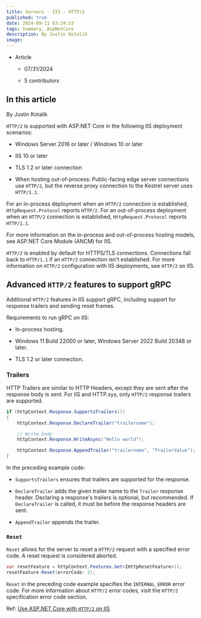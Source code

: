 ```yaml
---
title: Servers - IIS - HTTP/2
published: true
date: 2024-09-11 03:34:53
tags: Summary, AspNetCore
description: By Justin Kotalik
image:
---
```

- Article

  - 07/31/2024

  - 5 contributors

## In this article

By Justin Kotalik

 ```HTTP/2``` is supported with ASP.NET Core in the following IIS deployment scenarios:

- Windows Server 2016 or later / Windows 10 or later

- IIS 10 or later

- TLS 1.2 or later connection

- When hosting out-of-process: Public-facing edge server connections use ```HTTP/2```, but the reverse proxy connection to the Kestrel server uses ```HTTP/1.1```.

For an in-process deployment when an ```HTTP/2``` connection is established, ```HttpRequest.Protocol``` reports ```HTTP/2```. For an out-of-process deployment when an ```HTTP/2``` connection is established, ```HttpRequest.Protocol``` reports ```HTTP/1.1```.

For more information on the in-process and out-of-process hosting models, see ASP.NET Core Module (ANCM) for IIS.

 ```HTTP/2``` is enabled by default for HTTPS/TLS connections. Connections fall back to ```HTTP/1.1``` if an ```HTTP/2``` connection isn't established. For more information on ```HTTP/2``` configuration with IIS deployments, see ```HTTP/2``` on IIS.

## Advanced ```HTTP/2``` features to support gRPC

Additional ```HTTP/2``` features in IIS support gRPC, including support for response trailers and sending reset frames.

Requirements to run gRPC on IIS:

- In-process hosting.

- Windows 11 Build 22000 or later, Windows Server 2022 Build 20348 or later.

- TLS 1.2 or later connection.

### Trailers

HTTP Trailers are similar to HTTP Headers, except they are sent after the response body is sent. For IIS and HTTP.sys, only ```HTTP/2``` response trailers are supported.

```csharp
if (httpContext.Response.SupportsTrailers())
{
    httpContext.Response.DeclareTrailer("trailername");	

    // Write body
    httpContext.Response.WriteAsync("Hello world");

    httpContext.Response.AppendTrailer("trailername", "TrailerValue");
}
```

In the preceding example code:

- ```SupportsTrailers``` ensures that trailers are supported for the response.

- ```DeclareTrailer``` adds the given trailer name to the ```Trailer``` response header. Declaring a response's trailers is optional, but recommended. If ```DeclareTrailer``` is called, it must be before the response headers are sent.

- ```AppendTrailer``` appends the trailer.

### ```Reset```

 ```Reset``` allows for the server to reset a ```HTTP/2``` request with a specified error code. A reset request is considered aborted.

```csharp
var resetFeature = httpContext.Features.Get<IHttpResetFeature>();
resetFeature.Reset(errorCode: 2);
```

 ```Reset``` in the preceding code example specifies the ```INTERNAL_ERROR``` error code. For more information about ```HTTP/2``` error codes, visit the ```HTTP/2``` specification error code section.

Ref: [Use ASP.NET Core with ```HTTP/2``` on IIS](https://learn.microsoft.com/en-us/aspnet/core/host-and-deploy/iis/protocols?view=aspnetcore-8.0)